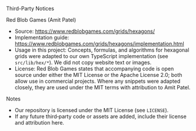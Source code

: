 Third-Party Notices

Red Blob Games (Amit Patel)
- Source: https://www.redblobgames.com/grids/hexagons/
- Implementation guide: https://www.redblobgames.com/grids/hexagons/implementation.html
- Usage in this project: Concepts, formulas, and algorithms for hexagonal grids were adapted to our own TypeScript implementation (see `src/lib/hex/*`). We did not copy website text or images.
- License: Red Blob Games states that accompanying code is open source under either the MIT License or the Apache License 2.0; both allow use in commercial projects. Where any snippets were adapted closely, they are used under the MIT terms with attribution to Amit Patel.

Notes
- Our repository is licensed under the MIT License (see `LICENSE`).
- If any future third‑party code or assets are added, include their license and attribution here.

